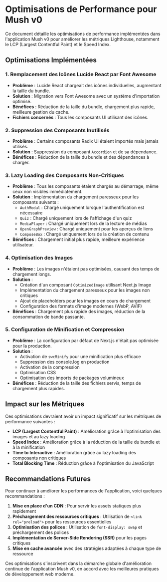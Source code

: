 # Optimisations de Performance pour Mush v0

Ce document détaille les optimisations de performance implémentées dans l'application Mush v0 pour améliorer les métriques Lighthouse, notamment le LCP (Largest Contentful Paint) et le Speed Index.

## Optimisations Implémentées

### 1. Remplacement des Icônes Lucide React par Font Awesome

- **Problème** : Lucide React chargeait des icônes individuelles, augmentant la taille du bundle.
- **Solution** : Migration vers Font Awesome avec un système d'importation optimisé.
- **Bénéfices** : Réduction de la taille du bundle, chargement plus rapide, meilleure gestion du cache.
- **Fichiers concernés** : Tous les composants UI utilisant des icônes.

### 2. Suppression des Composants Inutilisés

- **Problème** : Certains composants Radix UI étaient importés mais jamais utilisés.
- **Solution** : Suppression du composant `Accordion` et de sa dépendance.
- **Bénéfices** : Réduction de la taille du bundle et des dépendances à charger.

### 3. Lazy Loading des Composants Non-Critiques

- **Problème** : Tous les composants étaient chargés au démarrage, même ceux non visibles immédiatement.
- **Solution** : Implémentation du chargement paresseux pour les composants suivants :
  - `AuthModal` : Chargé uniquement lorsque l'authentification est nécessaire
  - `Quiz` : Chargé uniquement lors de l'affichage d'un quiz
  - `MediaPlayer` : Chargé uniquement lors de la lecture de médias
  - `OpenGraphPreview` : Chargé uniquement pour les aperçus de liens
  - `ComposeBox` : Chargé uniquement lors de la création de contenu
- **Bénéfices** : Chargement initial plus rapide, meilleure expérience utilisateur.

### 4. Optimisation des Images

- **Problème** : Les images n'étaient pas optimisées, causant des temps de chargement longs.
- **Solution** : 
  - Création d'un composant `OptimizedImage` utilisant Next.js Image
  - Implémentation du chargement paresseux pour les images non critiques
  - Ajout de placeholders pour les images en cours de chargement
  - Configuration des formats d'image modernes (WebP, AVIF)
- **Bénéfices** : Chargement plus rapide des images, réduction de la consommation de bande passante.

### 5. Configuration de Minification et Compression

- **Problème** : La configuration par défaut de Next.js n'était pas optimisée pour la production.
- **Solution** : 
  - Activation de `swcMinify` pour une minification plus efficace
  - Suppression des console.log en production
  - Activation de la compression
  - Optimisation CSS
  - Optimisation des imports de packages volumineux
- **Bénéfices** : Réduction de la taille des fichiers servis, temps de chargement plus rapides.

## Impact sur les Métriques

Ces optimisations devraient avoir un impact significatif sur les métriques de performance suivantes :

- **LCP (Largest Contentful Paint)** : Amélioration grâce à l'optimisation des images et au lazy loading
- **Speed Index** : Amélioration grâce à la réduction de la taille du bundle et à la minification
- **Time to Interactive** : Amélioration grâce au lazy loading des composants non critiques
- **Total Blocking Time** : Réduction grâce à l'optimisation du JavaScript

## Recommandations Futures

Pour continuer à améliorer les performances de l'application, voici quelques recommandations :

1. **Mise en place d'un CDN** : Pour servir les assets statiques plus rapidement
2. **Préchargement des ressources critiques** : Utilisation de `<link rel="preload">` pour les ressources essentielles
3. **Optimisation des polices** : Utilisation de `font-display: swap` et préchargement des polices
4. **Implémentation de Server-Side Rendering (SSR)** pour les pages critiques
5. **Mise en cache avancée** avec des stratégies adaptées à chaque type de ressource

Ces optimisations s'inscrivent dans la démarche globale d'amélioration continue de l'application Mush v0, en accord avec les meilleures pratiques de développement web moderne.
